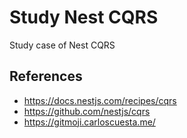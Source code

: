 # Study Nest CQRS
Study case of Nest CQRS

## References

- https://docs.nestjs.com/recipes/cqrs
- https://github.com/nestjs/cqrs
- https://gitmoji.carloscuesta.me/
